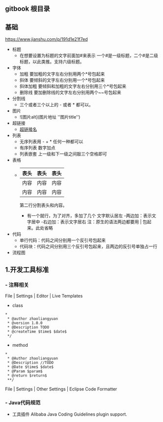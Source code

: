## gitbook 根目录
## 基础
https://www.jianshu.com/p/191d1e21f7ed
* 标题
   * 在想要设置为标题的文字前面加#来表示
     一个#是一级标题，二个#是二级标题，以此类推。支持六级标题。
* 字体
   * 加粗 要加粗的文字左右分别用两个*号包起来
   * 斜体 要倾斜的文字左右分别用一个*号包起来
   * 斜体加粗 要倾斜和加粗的文字左右分别用三个*号包起来
   * 删除线 要加删除线的文字左右分别用两个~~号包起来
* 分割线
   * 三个或者三个以上的 - 或者 * 都可以。
* 图片
    * ![图片alt](图片地址 ''图片title'')
* 超链接
   * [超链接名](超链接地址 "超链接title")
* 列表
   * 无序列表用 - + * 任何一种都可以
   * 有序列表 数字加点
   * 列表嵌套 上一级和下一级之间敲三个空格即可
* 表格
   * 表头|表头|表头
     ---|:--:|---:
     内容|内容|内容
     内容|内容|内容
     
     第二行分割表头和内容。
     - 有一个就行，为了对齐，多加了几个
     文字默认居左
     -两边加：表示文字居中
     -右边加：表示文字居右
     注：原生的语法两边都要用 | 包起来。此处省略
* 代码
   * 单行代码：代码之间分别用一个反引号包起来
   * 代码块：代码之间分别用三个反引号包起来，且两边的反引号单独占一行
* 流程图

## 1.开发工具标准
### - 注释相关
File | Settings | Editor | Live Templates
* class
```
*
 * @author zhaoliangyuan
 * @version 1.0.0
 * @Description TODO
 * @createTime $time$ $date$
 */
```
* method
```
*
 * @Author zhaoliangyuan
 * @Description //TODO
 * @Date $time$ $date$
 * @Param $param$
 * @return $return$
 **/
```

File | Settings | Other Settings | Eclipse Code Formatter

### - Java代码规范
   * 工具插件
Alibaba Java Coding Guidelines plugin support.